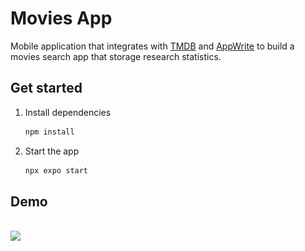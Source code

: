 # Movies App

Mobile application that integrates with [TMDB](https://www.themoviedb.org/) and [AppWrite](https://appwrite.io/) to build a movies search app that storage research statistics.

## Get started

1. Install dependencies

   ```bash
   npm install
   ```

2. Start the app

   ```bash
   npx expo start
   ```

## Demo

<p align="center>

<img src="./demo/01.png" width="400" />

<br />

<img src="./demo/02.gif" width="400" />

</p>